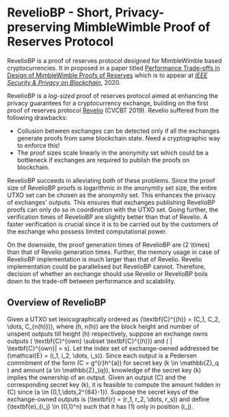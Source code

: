 # RevelioBP - Short, Privacy-preserving MimbleWimble Proof of Reserves Protocol

RevelioBP is a proof of reserves protocol designed for MimbleWimble based cryptocurrencies.
It in proposed in a paper titled [Performance Trade-offs in Design of MimbleWimble Proofs of Reserves](https://tobeadded.com) which is to appear at *[IEEE Security & Privacy on Blockchain](https://ieeesb.org/)*, 2020.

RevelioBP is a *log-sized* proof of reserves protocol aimed at enhancing the privacy guarantees for a cryptocurrency exchange, building on the first proof of reserves protocol [Revelio](https://eprint.iacr.org/2019/684) (CVCBT 2019). Revelio suffered from the following drawbacks:

- Collusion between exchanges can be detected only if all the exchanges generate proofs from same blockchain state. Need a cryptographic way to enforce this!
- The proof sizes scale linearly in the anonymity set which could be a bottleneck if exchanges are required to publish the proofs on blockchain.

RevelioBP succeeds in alleviating both of these problems. Since the proof size of RevelioBP proofs is logarithmic in the anonymity set size, the entire UTXO set can be chosen as the anonymity set. This enhances the privacy of exchanges' outputs. This ensures that exchanges publishing RevelioBP proofs can only do so in coordination with the UTXO set. Going further, the verification times of RevelioBP are slightly better than that of Revelio. A faster verification is crucial since it is to be carried out by the customers of the exchange who possess limited computational power.

On the downside, the proof generation times of RevelioBP are \(2 \times\) than that of Revelio generation times. Further, the memory usage in case of RevelioBP implementation is much larger than that of Revelio. Revelio implementation could be parallelised but RevelioBP cannot. Therefore, decision of whether an exchange should use Revelio or RevelioBP boils down to the trade-off between performance and scalability.

## Overview of RevelioBP

Given a UTXO set lexicographically ordered as \(\textbf{C}^{(h)} = (C_1, C_2, \dots, C_{n(h)})\), where \(h, n(h)\) are the block height and number of unspent outputs till height \(h\) respectively, suppose an exchange owns outputs \( \textbf{C}^{own} \subset \textbf{C}^{(h)}\) and \( | \textbf{C}^{own}| = s\). Let the index set of exchange-owned addressed be \(\mathcal{E} = (i_1, i_2, \dots, i_s)\). Since each output is a Pedersen commitment of the form \(C = g^{r}h^{a}\) for secret key \(k \in \mathbb{Z}\_q \) and amount \(a \in \mathbb{Z}\_{q}\), knowledge of the secret key \(k\) implies the ownership of an output. Given an output \(C\) and the corresponding secret key \(k\), it is feasible to compute the amount hidden in \(C\) since \(a \in \{0,1,\dots,2^{64}-1\}\). Suppose the secret keys of the exchange-owned outputs is \(\textbf{r} = (r_1, r_2, \dots, r_s)\) and define \(\textbf{e}_{i_j}  \in \{0,1\}^n\) such that it has \(1\) only in position \(i_j\).


